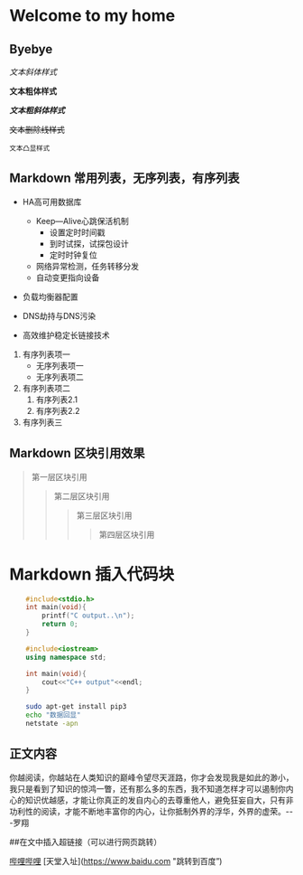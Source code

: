 # Welcome to my home

## Byebye




*文本斜体样式*</br>

**文本粗体样式**</br>

***文本粗斜体样式***</br>


~~文本删除线样式~~</br>


`文本凸显样式`</br>



## Markdown 常用列表，无序列表，有序列表

* HA高可用数据库
	* Keep—Alive心跳保活机制
		* 设置定时时间戳
		* 到时试探，试探包设计
		* 定时时钟复位
	* 网络异常检测，任务转移分发
	* 自动变更指向设备
	
* 负载均衡器配置

* DNS劫持与DNS污染

* 高效维护稳定长链接技术

1. 有序列表项一
	* 无序列表项一
	* 无序列表项二
2. 有序列表项二
	1. 有序列表2.1
	2. 有序列表2.2
3. 有序列表三

## Markdown 区块引用效果

> 第一层区块引用
>> 第二层区块引用
>>> 第三层区块引用
>>>> 第四层区块引用


# Markdown 插入代码块

```C
	#include<stdio.h>
	int main(void){
		printf("C output..\n");
		return 0;
	}

```
```cpp
	#include<iostream>
	using namespace std;

	int main(void){
		cout<<"C++ output"<<endl;
	}
```

```bash
	sudo apt-get install pip3
	echo "数据回显"
	netstate -apn
```

## 正文内容

你越阅读，你越站在人类知识的巅峰令望尽天涯路，你才会发现我是如此的渺小，我只是看到了知识的惊鸿一瞥，还有那么多的东西，我不知道怎样才可以遏制你内心的知识优越感，才能让你真正的发自内心的去尊重他人，避免狂妄自大，只有非功利性的阅读，才能不断地丰富你的内心，让你抵制外界的浮华，外界的虚荣。---罗翔</br>


##在文中插入超链接（可以进行网页跳转）

[哔哩哔哩](https://www.bilibili.com "跳转到bilibili")
[天堂入址](https://www.baidu.com "跳转到百度”)





